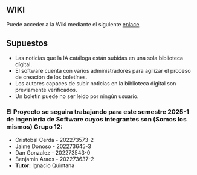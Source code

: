 

##  WIKI
Puede acceder a la Wiki mediante el siguiente [enlace](https://github.com/Koffy04/GRUPO1-2024-PROYINF/wiki)
## Supuestos
* Las noticias que la IA catáloga están subidas en una sola biblioteca dígital.
* El software cuenta con varios administradores para agilizar el proceso de creación de los boletínes.
* Los autores capaces de subir noticias en la biblioteca digital son previamente verificados.
* Un boletín puede no ser leido por ningún usuario.

### El Proyecto se seguira trabajando para este semestre 2025-1 de ingenieria de Software cuyos integrantes son (Somos los mismos) Grupo 12:
* Cristobal Cerda - 202273573-2
* Jaime Donoso - 202273645-3
* Dan Gonzalez - 202273543-0
* Benjamin Araos - 202273637-2
* **Tutor:** Ignacio Quintana
